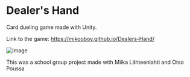 # Dealer's Hand
Card dueling game made with Unity.

Link to the game: https://mikooboy.github.io/Dealers-Hand/

![image](https://user-images.githubusercontent.com/73204452/110695799-f9ec1700-81f2-11eb-8639-ce2f5aaff8fe.png)


This was a school group project made with Miika Lähteenlahti and Otso Poussa
